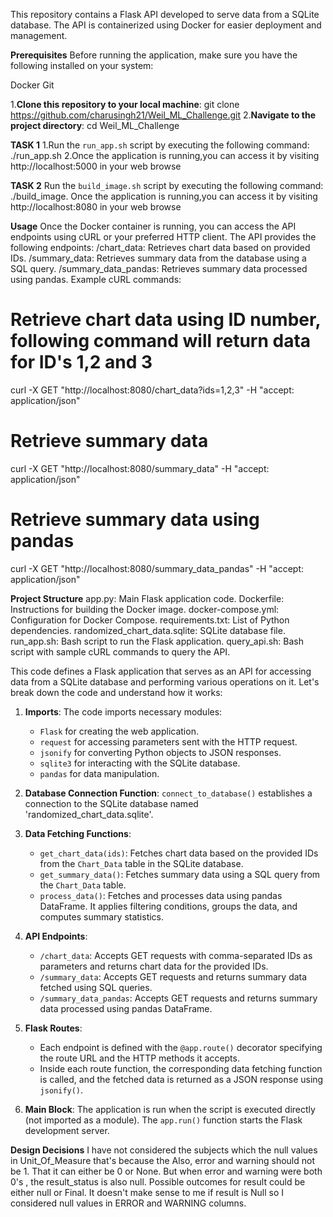 This repository contains a Flask API developed to serve data from a SQLite database. The API is containerized using Docker for easier deployment and management.

**Prerequisites**
Before running the application, make sure you have the following installed on your system:

Docker
Git

1.**Clone this repository to your local machine**:
git clone https://github.com/charusingh21/Weil_ML_Challenge.git
2.**Navigate to the project directory**:
cd Weil_ML_Challenge

**TASK 1** 
1.Run the `run_app.sh` script by executing the following command:
./run_app.sh
2.Once the application is running,you can access it by visiting http://localhost:5000 in your web browse

**TASK 2**
Run the `build_image.sh` script by executing the following command:
./build_image.
Once the application is running,you can access it by visiting http://localhost:8080 in your web browse

**Usage**
Once the Docker container is running, you can access the API endpoints using cURL or your preferred HTTP client.
The API provides the following endpoints:
/chart_data: Retrieves chart data based on provided IDs.
/summary_data: Retrieves summary data from the database using a SQL query.
/summary_data_pandas: Retrieves summary data processed using pandas.
Example cURL commands:
# Retrieve chart data using ID number, following command will return data for ID's 1,2 and 3
curl -X GET "http://localhost:8080/chart_data?ids=1,2,3" -H "accept: application/json"

# Retrieve summary data
curl -X GET "http://localhost:8080/summary_data" -H "accept: application/json"

# Retrieve summary data using pandas
curl -X GET "http://localhost:8080/summary_data_pandas" -H "accept: application/json"

**Project Structure**
app.py: Main Flask application code.
Dockerfile: Instructions for building the Docker image.
docker-compose.yml: Configuration for Docker Compose.
requirements.txt: List of Python dependencies.
randomized_chart_data.sqlite: SQLite database file.
run_app.sh: Bash script to run the Flask application.
query_api.sh: Bash script with sample cURL commands to query the API.


This code defines a Flask application that serves as an API for accessing data from a SQLite database and performing various operations on it. Let's break down the code and understand how it works:

1. **Imports**: The code imports necessary modules:
   - `Flask` for creating the web application.
   - `request` for accessing parameters sent with the HTTP request.
   - `jsonify` for converting Python objects to JSON responses.
   - `sqlite3` for interacting with the SQLite database.
   - `pandas` for data manipulation.

2. **Database Connection Function**: `connect_to_database()` establishes a connection to the SQLite database named 'randomized_chart_data.sqlite'.

3. **Data Fetching Functions**:
   - `get_chart_data(ids)`: Fetches chart data based on the provided IDs from the `Chart_Data` table in the SQLite database.
   - `get_summary_data()`: Fetches summary data using a SQL query from the `Chart_Data` table.
   - `process_data()`: Fetches and processes data using pandas DataFrame. It applies filtering conditions, groups the data, and computes summary statistics.

4. **API Endpoints**:
   - `/chart_data`: Accepts GET requests with comma-separated IDs as parameters and returns chart data for the provided IDs.
   - `/summary_data`: Accepts GET requests and returns summary data fetched using SQL queries.
   - `/summary_data_pandas`: Accepts GET requests and returns summary data processed using pandas DataFrame.

5. **Flask Routes**:
   - Each endpoint is defined with the `@app.route()` decorator specifying the route URL and the HTTP methods it accepts.
   - Inside each route function, the corresponding data fetching function is called, and the fetched data is returned as a JSON response using `jsonify()`.

6. **Main Block**: The application is run when the script is executed directly (not imported as a module). The `app.run()` function starts the Flask development server.

**Design Decisions**
I have not considered the subjects which the null values in Unit_Of_Measure that's because the
Also, error and warning should not be 1. That it can either be 0 or None. But when error and warning were both 0's , the result_status is also null. Possible outcomes for result could be either null or Final. It doesn't make sense to me if result is Null so I considered null values in ERROR and WARNING columns. 

